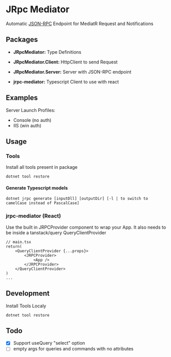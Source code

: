 # JRpc Mediator

Automatic [JSON-RPC](https://en.wikipedia.org/wiki/JSON-RPC) Endpoint for MediatR Request and Notifications

## Packages

-   **JRpcMediator:** Type Definitions

-   **JRpcMediator.Client:** HttpClient to send Request

-   **JRpcMediator.Server:** Server with JSON-RPC endpoint

-   **jrpc-mediator:** Typescript Client to use with react

## Examples

Server Launch Profiles:

-   Console (no auth)
-   IIS (win auth)

## Usage

### Tools
Install all tools present in package
```
dotnet tool restore
```
#### Generate Typescript models
```
dotnet jrpc generate [inputDll] [outputDir] [-l | to switch to camelCase instead of PascalCase]
```

### jrpc-mediator (React)

Use the built in JRPCProvider component to wrap your App. It also needs to be inside a tanstack/query QueryClientProvider
```tsx
// main.tsx
return(
    <QueryClientProvider {...props}>
        <JRPCProvider>
            <App />
        </JRPCProvider>
    </QueryClientProvider>
)
...
```

### 
## Development

Install Tools Localy

    dotnet tool restore

## Todo

-   [x] Support useQuery "select" option
-   [ ] empty args for queries and commands with no attributes
